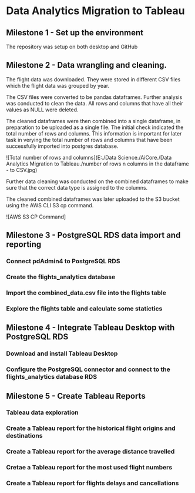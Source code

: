 # Data Analytics Migration to Tableau

## Milestone 1 - Set up the environment
The repository was setup on both desktop and GitHub

## Milestone 2 - Data wrangling and cleaning.
The flight data was downloaded. They were stored in different CSV files which the flight data was grouped by year.  

The CSV files were converted to be pandas dataframes. Further analysis was conducted to clean the data. All rows and columns that have all their values as NULL were deleted. 

The cleaned dataframes were then combined into a single dataframe, in preparation to be uploaded as a single file. The initial check indicated the total number of rows and columns. This information is important for later task in verying the total number of rows and columns that have been successfully imported into postgres database.

![Total number of rows and columns](E:./Data Science./AiCore./Data Analytics Migration to Tableau./number of rows n columns in the dataframe - to CSV.jpg)

Further data cleaning was conducted on the combined dataframes to make sure that the correct data type is assigned to the columns.

The cleaned combined dataframes was later uploaded to the S3 bucket using the AWS CLI S3 cp command.

![AWS S3 CP Command]

## Milestone 3 - PostgreSQL RDS data import and reporting

### Connect pdAdmin4 to PostgreSQL RDS

### Create the flights_analytics database

### Import the combined_data.csv file into the flights table

### Explore the flights table and calculate some statictics



## Milestone 4 - Integrate Tableau Desktop with PostgreSQL RDS

### Download and install Tableau Desktop

### Configure the PostgreSQL connector and connect to the flights_analytics database RDS

## Milestone 5 - Create Tableau Reports

### Tableau data exploration

### Create a Tableau report for the historical flight origins and destinations

### Create a Tableau report for the average distance travelled

### Cretae a Tableau report for the most used flight numbers

### Create a Tableau report for flights delays and cancellations


